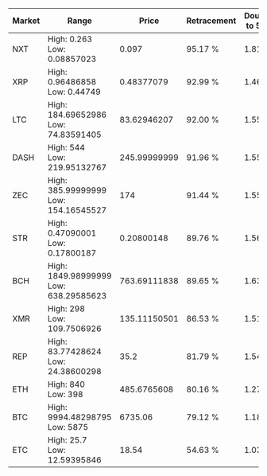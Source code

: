 | Market | Range | Price| Retracement | Doubles to 50% |
| --- | --- | --- | --- | --- |
| NXT | High: 0.263<br />Low: 0.08857023 | 0.097 | 95.17 % | 1.81 |
| XRP | High: 0.96486858<br />Low: 0.44749 | 0.48377079 | 92.99 % | 1.46 |
| LTC | High: 184.69652986<br />Low: 74.83591405 | 83.62946207 | 92.00 % | 1.55 |
| DASH | High: 544<br />Low: 219.95132767 | 245.99999999 | 91.96 % | 1.55 |
| ZEC | High: 385.99999999<br />Low: 154.16545527 | 174 | 91.44 % | 1.55 |
| STR | High: 0.47090001<br />Low: 0.17800187 | 0.20800148 | 89.76 % | 1.56 |
| BCH | High: 1849.98999999<br />Low: 638.29585623 | 763.69111838 | 89.65 % | 1.63 |
| XMR | High: 298<br />Low: 109.7506926 | 135.11150501 | 86.53 % | 1.51 |
| REP | High: 83.77428624<br />Low: 24.38600298 | 35.2 | 81.79 % | 1.54 |
| ETH | High: 840<br />Low: 398 | 485.6765608 | 80.16 % | 1.27 |
| BTC | High: 9994.48298795<br />Low: 5875 | 6735.06 | 79.12 % | 1.18 |
| ETC | High: 25.7<br />Low: 12.59395846 | 18.54 | 54.63 % | 1.03 |
